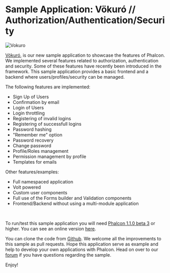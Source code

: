<!--
slug: sample-application-vokuro
date: Thu May 02 2013 14:36:00 GMT-0400 (EDT)
tags: sample, php, phalcon
title: Sample Application: Vökuró // Authorization/Authentication/Security
id: 49450016172
link: http://blog.phalconphp.com/post/49450016172/sample-application-vokuro
raw: {"blog_name":"phalconphp","id":49450016172,"post_url":"http://blog.phalconphp.com/post/49450016172/sample-application-vokuro","slug":"sample-application-vokuro","type":"text","date":"2013-05-02 18:36:00 GMT","timestamp":1367519760,"state":"published","format":"html","reblog_key":"UssY3B2j","tags":["sample","php","phalcon"],"short_url":"http://tmblr.co/Z6Pumvk3Srsi","highlighted":[],"note_count":2,"title":"Sample Application: Vökuró // Authorization/Authentication/Security","body":"<div><img alt=\"Vokuro\" src=\"http://static.phalconphp.com/blog/img/vokuro.png\" width=\"450\"/></div>\n<p><a href=\"http://vokuro.phalconphp.com/\">Vökuró</a>, is our new sample application to showcase the features of Phalcon. ​We implemented several features related to authorization​, authentication ​ and security. Some of the​se features have recently been introduced in the framework. This sample application ​provides a basic frontend and a backend where users/profiles/security can be managed.</p>\n<p>The following features are implemented:</p>\n<ul><li>Sign Up of Users</li>\n<li>Confirmation by email</li>\n<li>Login of Users</li>\n<li>Login throttling</li>\n<li>Registering of invalid logins</li>\n<li>Registering of successfull logins</li>\n<li>Password hashing</li>\n<li>&ldquo;Remember me&rdquo; option</li>\n<li>Password recovery</li>\n<li>Change password</li>\n<li>Profile/Roles management</li>\n<li>Permission management by profile</li>\n<li>Templates for emails</li>\n</ul><p>Other features/examples:</p>\n<ul><li>Full namespaced application</li>\n<li>Volt powered</li>\n<li>Custom user components</li>\n<li>Full use of the Forms builder and Validation components</li>\n<li>Frontend/Backend without using a multi-module application</li>\n</ul><p>​</p>\n<p>To run/test this sample application you will need <a href=\"https://phalconphp.com/download\">Phalcon 1.1.0 beta 3</a> or ​higher. You can see an online version <a href=\"http://vokuro.phalconphp.com\">here</a>.</p>\n<p>You can clone the code from <a href=\"http://github.com/phalcon/vokuro\">Github</a>. We welcome all the improvements to this sample as pull requests. Hope this application serve as example and help to develop your own applications with Phalcon. Head on over to our <a href=\"http://forum.phalconphp.com\">forum</a> if you have questions regarding the sample.</p>\n<p>Enjoy!</p>","reblog":{"tree_html":"","comment":"<div><img alt=\"Vokuro\" src=\"http://static.phalconphp.com/blog/img/vokuro.png\" width=\"450\"></div>\n<p><a href=\"http://vokuro.phalconphp.com/\">V&ouml;kur&oacute;</a>, is our new sample application to showcase the features of Phalcon. &#8203;We implemented several features related to authorization&#8203;, authentication &#8203; and security. Some of the&#8203;se features have recently been introduced in the framework. This sample application &#8203;provides a basic frontend and a backend where users/profiles/security can be managed.</p>\n<p>The following features are implemented:</p>\n<ul><li>Sign Up of Users</li>\n<li>Confirmation by email</li>\n<li>Login of Users</li>\n<li>Login throttling</li>\n<li>Registering of invalid logins</li>\n<li>Registering of successfull logins</li>\n<li>Password hashing</li>\n<li>&ldquo;Remember me&rdquo; option</li>\n<li>Password recovery</li>\n<li>Change password</li>\n<li>Profile/Roles management</li>\n<li>Permission management by profile</li>\n<li>Templates for emails</li>\n</ul><p>Other features/examples:</p>\n<ul><li>Full namespaced application</li>\n<li>Volt powered</li>\n<li>Custom user components</li>\n<li>Full use of the Forms builder and Validation components</li>\n<li>Frontend/Backend without using a multi-module application</li>\n</ul><p>&#8203;</p>\n<p>To run/test this sample application you will need <a href=\"https://phalconphp.com/download\">Phalcon 1.1.0 beta 3</a> or &#8203;higher. You can see an online version <a href=\"http://vokuro.phalconphp.com\">here</a>.</p>\n<p>You can clone the code from <a href=\"http://github.com/phalcon/vokuro\">Github</a>. We welcome all the improvements to this sample as pull requests. Hope this application serve as example and help to develop your own applications with Phalcon. Head on over to our <a href=\"http://forum.phalconphp.com\">forum</a> if you have questions regarding the sample.</p>\n<p>Enjoy!</p>"},"trail":[{"blog":{"name":"phalconphp","theme":{"header_full_width":1117,"header_full_height":426,"header_focus_width":758,"header_focus_height":426,"avatar_shape":"square","background_color":"#FAFAFA","body_font":"Helvetica Neue","header_bounds":"0,937,426,179","header_image":"http://static.tumblr.com/be2b0380984b972b47699d457f4c0ffb/ivjir8a/815nn0qo7/tumblr_static_28z87js742xwowwo0kco04ogs.jpg","header_image_focused":"http://static.tumblr.com/be2b0380984b972b47699d457f4c0ffb/ivjir8a/laHnn0qo9/tumblr_static_tumblr_static_28z87js742xwowwo0kco04ogs_focused_v3.jpg","header_image_scaled":"http://static.tumblr.com/be2b0380984b972b47699d457f4c0ffb/ivjir8a/815nn0qo7/tumblr_static_28z87js742xwowwo0kco04ogs_2048_v2.jpg","header_stretch":true,"link_color":"#529ECC","show_avatar":true,"show_description":true,"show_header_image":true,"show_title":true,"title_color":"#444444","title_font":"Gibson","title_font_weight":"bold"}},"post":{"id":"49450016172"},"content":"<div><img alt=\"Vokuro\" src=\"http://static.phalconphp.com/blog/img/vokuro.png\" width=\"450\"></div>\n<p><a href=\"http://vokuro.phalconphp.com/\">Vökuró</a>, is our new sample application to showcase the features of Phalcon. ​We implemented several features related to authorization​, authentication ​ and security. Some of the​se features have recently been introduced in the framework. This sample application ​provides a basic frontend and a backend where users/profiles/security can be managed.</p>\n<p>The following features are implemented:</p>\n<ul><li>Sign Up of Users</li>\n<li>Confirmation by email</li>\n<li>Login of Users</li>\n<li>Login throttling</li>\n<li>Registering of invalid logins</li>\n<li>Registering of successfull logins</li>\n<li>Password hashing</li>\n<li>"Remember me" option</li>\n<li>Password recovery</li>\n<li>Change password</li>\n<li>Profile/Roles management</li>\n<li>Permission management by profile</li>\n<li>Templates for emails</li>\n</ul><p>Other features/examples:</p>\n<ul><li>Full namespaced application</li>\n<li>Volt powered</li>\n<li>Custom user components</li>\n<li>Full use of the Forms builder and Validation components</li>\n<li>Frontend/Backend without using a multi-module application</li>\n</ul><p>​</p>\n<p>To run/test this sample application you will need <a href=\"https://phalconphp.com/download\">Phalcon 1.1.0 beta 3</a> or ​higher. You can see an online version <a href=\"http://vokuro.phalconphp.com\">here</a>.</p>\n<p>You can clone the code from <a href=\"http://github.com/phalcon/vokuro\">Github</a>. We welcome all the improvements to this sample as pull requests. Hope this application serve as example and help to develop your own applications with Phalcon. Head on over to our <a href=\"http://forum.phalconphp.com\">forum</a> if you have questions regarding the sample.</p>\n<p>Enjoy!</p>","content_raw":"<div><img alt=\"Vokuro\" src=\"http://static.phalconphp.com/blog/img/vokuro.png\" width=\"450\"></div>\r\n<p><a href=\"http://vokuro.phalconphp.com/\">V&ouml;kur&oacute;</a>, is our new sample application to showcase the features of Phalcon. &#8203;We implemented several features related to authorization&#8203;, authentication &#8203; and security. Some of the&#8203;se features have recently been introduced in the framework. This sample application &#8203;provides a basic frontend and a backend where users/profiles/security can be managed.</p>\r\n<p>The following features are implemented:</p>\r\n<ul><li>Sign Up of Users</li>\r\n<li>Confirmation by email</li>\r\n<li>Login of Users</li>\r\n<li>Login throttling</li>\r\n<li>Registering of invalid logins</li>\r\n<li>Registering of successfull logins</li>\r\n<li>Password hashing</li>\r\n<li>\"Remember me\" option</li>\r\n<li>Password recovery</li>\r\n<li>Change password</li>\r\n<li>Profile/Roles management</li>\r\n<li>Permission management by profile</li>\r\n<li>Templates for emails</li>\r\n</ul><p>Other features/examples:</p>\r\n<ul><li>Full namespaced application</li>\r\n<li>Volt powered</li>\r\n<li>Custom user components</li>\r\n<li>Full use of the Forms builder and Validation components</li>\r\n<li>Frontend/Backend without using a multi-module application</li>\r\n</ul><p>&#8203;</p>\r\n<p>To run/test this sample application you will need <a href=\"phalconphp.com/download\">Phalcon 1.1.0 beta 3</a> or &#8203;higher. You can see an online version <a href=\"http://vokuro.phalconphp.com\">here</a>.</p>\r\n<p>You can clone the code from <a href=\"http://github.com/phalcon/vokuro\">Github</a>. We welcome all the improvements to this sample as pull requests. Hope this application serve as example and help to develop your own applications with Phalcon. Head on over to our <a href=\"http://forum.phalconphp.com\">forum</a> if you have questions regarding the sample.</p>\r\n<p>Enjoy!</p>","is_current_item":true,"is_root_item":true}]}
publish: 2013-05-02
-->


Sample Application: Vökuró // Authorization/Authentication/Security
===================================================================

![Vokuro](http://static.phalconphp.com/blog/img/vokuro.png)

[Vökuró](http://vokuro.phalconphp.com/), is our new sample application
to showcase the features of Phalcon. ​We implemented several features
related to authorization​, authentication ​ and security. Some of the​se
features have recently been introduced in the framework. This sample
application ​provides a basic frontend and a backend where
users/profiles/security can be managed.

The following features are implemented:

-   Sign Up of Users
-   Confirmation by email
-   Login of Users
-   Login throttling
-   Registering of invalid logins
-   Registering of successfull logins
-   Password hashing
-   "Remember me" option
-   Password recovery
-   Change password
-   Profile/Roles management
-   Permission management by profile
-   Templates for emails

Other features/examples:

-   Full namespaced application
-   Volt powered
-   Custom user components
-   Full use of the Forms builder and Validation components
-   Frontend/Backend without using a multi-module application

​

To run/test this sample application you will need [Phalcon 1.1.0 beta
3](https://phalconphp.com/download) or ​higher. You can see an online
version [here](http://vokuro.phalconphp.com).

You can clone the code from [Github](http://github.com/phalcon/vokuro).
We welcome all the improvements to this sample as pull requests. Hope
this application serve as example and help to develop your own
applications with Phalcon. Head on over to our
[forum](http://forum.phalconphp.com) if you have questions regarding the
sample.

Enjoy!

